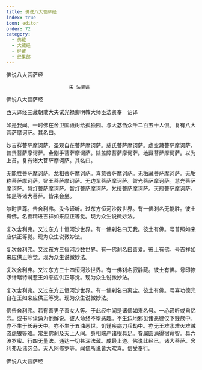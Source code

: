 ```yaml
---
title: 佛说八大菩萨经
index: true
icon: editor
order: 72
category:
  - 佛藏
  - 大藏经
  - 经藏
  - 经集部
---
```


  佛说八大菩萨经  

                        　　宋 法贤译  

佛说八大菩萨经  

西天译经三藏朝散大夫试光禄卿明教大师臣法贤奉　诏译  

如是我闻。一时佛在舍卫国祇树给孤独园。与大苾刍众千二百五十人俱。复有八大菩萨摩诃萨。其名曰。  

妙吉祥菩萨摩诃萨。圣观自在菩萨摩诃萨。慈氏菩萨摩诃萨。虚空藏菩萨摩诃萨。普贤菩萨摩诃萨。金刚手菩萨摩诃萨。除盖障菩萨摩诃萨。地藏菩萨摩诃萨。以为上首。复有诸大菩萨摩诃萨。其名曰。  

无能胜菩萨摩诃萨。龙相菩萨摩诃萨。喜意菩萨摩诃萨。无垢藏菩萨摩诃萨。无垢称菩萨摩诃萨。智王菩萨摩诃萨。无边军菩萨摩诃萨。智光菩萨摩诃萨。慧光菩萨摩诃萨。慧灯菩萨摩诃萨。智灯菩萨摩诃萨。梵授菩萨摩诃萨。天冠菩萨摩诃萨。如是等诸大菩萨。皆来会坐。  

尔时世尊。告舍利弗。汝今谛听。过东方恒河沙数世界。有一佛刹名无能胜。彼土有佛。名善精进吉祥如来应正等觉。现为众生说微妙法。  

复次舍利弗。又过东方十恒河沙世界。有一佛刹名曰无我。彼土有佛。号普照如来应供正等觉。现为众生说微妙法。  

复次舍利弗。又过东方三恒河沙数世界。有一佛刹名曰善爱。彼土有佛。号吉祥如来应供正等觉。现为众生说微妙法。  

复次舍利弗。又过东方三十四恒河沙世界。有一佛刹名寂静藏。彼土有佛。号印捺啰计睹特嚩惹王如来应供正等觉。现为众生说微妙法。  

复次舍利弗。又过东方五恒河沙世界。有一佛刹名曰离尘。彼土有佛。号喜功德光自在王如来应供正等觉。现为众生说微妙法。  

佛告舍利弗。若有善男子善女人等。于此经中闻是诸佛如来名号。一心谛听或自忆念。或书写读诵为他解说。彼人命终不堕恶趣。不生边地邪见诸恶律仪下贱族中。亦不生于长寿天中。亦不生于五浊恶世。饥馑疾病刀兵劫中。亦无王难水难火难贼盗虎狼等难。常生佛刹及天上人间。身相端严诸根具足。眷属圆满得宿命智。具六波罗蜜。行四无量法。通达一切甚深法藏。成最上道。佛说此经已。诸大菩萨。舍利弗及诸苾刍。天人阿修罗等。闻佛所说皆大欢喜。信受奉行。  

佛说八大菩萨经  
